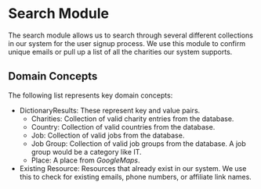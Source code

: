 # Search Module
The search module allows us to search through several different collections in our system
for the user signup process. We use this module to confirm unique emails or pull up a list of
all the charities our system supports.

## Domain Concepts
The following list represents key domain concepts:
- DictionaryResults: These represent key and value pairs.
    - Charities: Collection of valid charity entries from the database.
    - Country: Collection of valid countries from the database.
    - Job: Collection of valid jobs from the database.
    - Job Group: Collection of valid job groups from the database. A job group would be a category
    like IT.
    - Place: A place from _GoogleMaps_.
- Existing Resource: Resources that already exist in our system. We use this to check for existing
emails, phone numbers, or affiliate link names.
